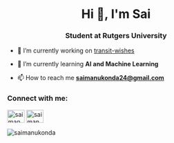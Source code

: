 <h1 align="center">Hi 👋, I'm Sai</h1>
<h3 align="center">Student at Rutgers University</h3>

- 🔭 I’m currently working on [transit-wishes](https://github.com/arjunUpatel/transit-wishes)

- 🌱 I’m currently learning **AI and Machine Learning**

- 📫 How to reach me **saimanukonda24@gmail.com**

<h3 align="left">Connect with me:</h3>
<p align="left">
<a href="https://www.linkedin.com/in/saimanukonda/" target="blank"><img align="center" src="https://raw.githubusercontent.com/rahuldkjain/github-profile-readme-generator/master/src/images/icons/Social/linked-in-alt.svg" alt="saimanukonda" height="30" width="40" /></a>
<a href="https://leetcode.com/saimanukonda24/" target="blank"><img align="center" src="https://raw.githubusercontent.com/rahuldkjain/github-profile-readme-generator/master/src/images/icons/Social/leet-code.svg" alt="saimanukonda24" height="30" width="40" /></a>
</p>

<!-- <p>&nbsp;<img align="center" src="https://github-readme-stats.vercel.app/api?username=arjunupatel&show_icons=true&locale=en" alt="arjunupatel" /></p> -->

<p><img align="center" src="https://github-readme-streak-stats.herokuapp.com/?user=saimanukonda&" alt="saimanukonda" /></p>